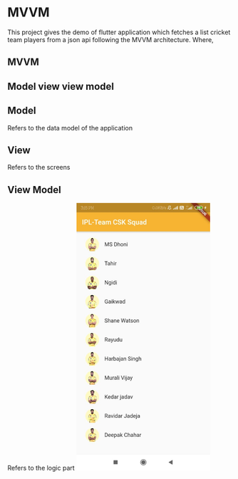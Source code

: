 # MVVM
This project gives the demo of flutter application which fetches a list cricket team players from a json api following the MVVM architecture.
Where,
## MVVM
## Model view view model
## Model 
Refers to the data model of the application
## View
Refers to the screens
## View Model
Refers to the logic part
<img src="https://github.com/arunramarumugam25/mvvm/blob/master/IPL%20TEAM.jpeg" width="300" height="600" />
